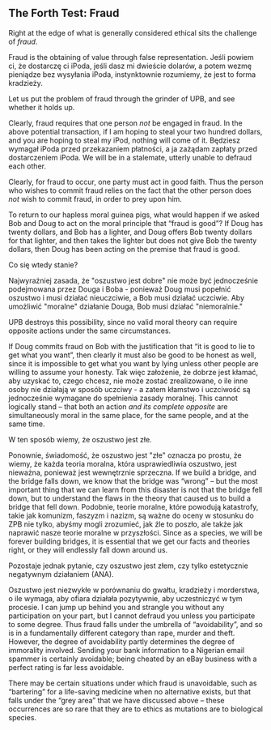 ## The Forth Test: Fraud

Right at the edge of what is generally considered ethical sits the challenge of *fraud*.

Fraud is the obtaining of value through false representation. Jeśli powiem ci, że dostarczę ci iPoda, jeśli dasz mi dwieście dolarów, a potem wezmę pieniądze bez wysyłania iPoda, instynktownie rozumiemy, że jest to forma kradzieży.

Let us put the problem of fraud through the grinder of UPB, and see whether it holds up.

Clearly, fraud requires that one person *not* be engaged in fraud. In the above potential transaction, if I am hoping to steal your two hundred dollars, and you are hoping to steal my iPod, nothing will come of it. Będziesz wymagał iPoda przed przekazaniem płatności, a ja zażądam zapłaty przed dostarczeniem iPoda. We will be in a stalemate, utterly unable to defraud each other.

Clearly, for fraud to occur, one party must act in good faith. Thus the person who wishes to commit fraud relies on the fact that the other person does *not* wish to commit fraud, in order to prey upon him.

To return to our hapless moral guinea pigs, what would happen if we asked Bob and Doug to act on the moral principle that “fraud is good”? If Doug has twenty dollars, and Bob has a lighter, and Doug offers Bob twenty dollars for that lighter, and then takes the lighter but does not give Bob the twenty dollars, then Doug has been acting on the premise that fraud is good.

Co się wtedy stanie?

Najwyraźniej zasada, że "oszustwo jest dobre" nie może być jednocześnie podejmowana przez Douga i Boba - ponieważ Doug musi popełnić oszustwo i musi działać nieuczciwie, a Bob musi działać uczciwie. Aby umożliwić "moralne" działanie Douga, Bob musi działać "niemoralnie."

UPB destroys this possibility, since no valid moral theory can require opposite actions under the same circumstances.

If Doug commits fraud on Bob with the justification that “it is good to lie to get what you want”, then clearly it must also be good to be honest as well, since it is impossible to get what you want by lying unless other people are willing to assume your honesty. Tak więc założenie, że dobrze jest kłamać, aby uzyskać to, czego chcesz, nie może zostać zrealizowane, o ile inne osoby nie działają w sposób uczciwy - a zatem kłamstwo i uczciwość są jednocześnie wymagane do spełnienia zasady moralnej. This cannot logically stand – that both an action *and its complete opposite* are simultaneously moral in the same place, for the same people, and at the same time.

W ten sposób wiemy, że oszustwo jest złe.

Ponownie, świadomość, że oszustwo jest "złe" oznacza po prostu, że wiemy, że każda teoria moralna, która usprawiedliwia oszustwo, jest nieważna, ponieważ jest wewnętrznie sprzeczna. If we build a bridge, and the bridge falls down, we know that the bridge was “wrong” – but the most important thing that we can learn from this disaster is not that the bridge fell down, but to understand the flaws in the theory that caused us to build a bridge that fell down. Podobnie, teorie moralne, które powodują katastrofy, takie jak komunizm, faszyzm i nazizm, są ważne do oceny w stosunku do ZPB nie tylko, abyśmy mogli zrozumieć, jak źle to poszło, ale także jak naprawić nasze teorie moralne w przyszłości. Since as a species, we will be forever building bridges, it is essential that we get our facts and theories right, or they will endlessly fall down around us.

Pozostaje jednak pytanie, czy oszustwo jest złem, czy tylko estetycznie negatywnym działaniem (ANA).

Oszustwo jest niezwykłe w porównaniu do gwałtu, kradzieży i morderstwa, o ile wymaga, aby ofiara działała pozytywnie, aby uczestniczyć w tym procesie. I can jump up behind you and strangle you without any participation on your part, but I cannot defraud you unless you participate to some degree. Thus fraud falls under the umbrella of “avoidability”, and so is in a fundamentally different category than rape, murder and theft. However, the degree of avoidability partly determines the degree of immorality involved. Sending your bank information to a Nigerian email spammer is certainly avoidable; being cheated by an eBay business with a perfect rating is far less avoidable.

There may be certain situations under which fraud is unavoidable, such as “bartering” for a life-saving medicine when no alternative exists, but that falls under the “grey area” that we have discussed above – these occurrences are so rare that they are to ethics as mutations are to biological species.